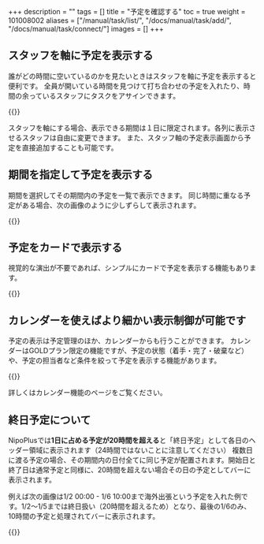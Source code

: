 +++
description = ""
tags = []
title = "予定を確認する"
toc = true
weight = 101008002
aliases = ["/manual/task/list/", "/docs/manual/task/add/", "/docs/manual/task/connect/"]
images = []
+++

## スタッフを軸に予定を表示する

誰がどの時間に空いているのかを見たいときはスタッフを軸に予定を表示すると便利です。
全員が開いている時間を見つけて打ち合わせの予定を入れたり、時間の余っているスタッフにタスクをアサインできます。

{{<appscreen filename="view-event-staff" title="スタッフを軸にして予定を表示させる">}}

スタッフを軸にする場合、表示できる期間は１日に限定されます。各列に表示させるスタッフは自由に変更できます。
また、スタッフ軸の予定表示画面から予定を直接追加することも可能です。

## 期間を指定して予定を表示する

期間を選択してその期間内の予定を一覧で表示できます。
同じ時間に重なる予定がある場合、次の画像のように少しずらして表示されます。

{{<appscreen filename="view-event-range" title="期間を指定して予定を表示する">}}

## 予定をカードで表示する

視覚的な演出が不要であれば、シンプルにカードで予定を表示する機能もあります。

{{<appscreen filename="view-event-card" title="シンプルに１つの予定を１枚のカードで表示するモード">}}


## カレンダーを使えばより細かい表示制御が可能です

予定の表示は予定管理のほか、カレンダーからも行うことができます。
カレンダーはGOLDプラン限定の機能ですが、予定の状態（着手・完了・破棄など）や、予定の担当者など条件を絞って予定を表示する機能があります。

{{<appscreen filename="task-calendar-filter" title="担当者や予定の状況で絞り込みが可能">}}

詳しくはカレンダー機能のページをご覧ください。


## 終日予定について

NipoPlusでは**1日に占める予定が20時間を超える**と「終日予定」として各日のヘッダー領域に表示されます（24時間ではないことに注意してください）
複数日に渡る予定の場合、その期間内の日付全てに同じ予定が配置されます。開始日と終了日は通常予定と同様に、20時間を超えない場合その日の予定としてバーに表示されます。

例えば次の画像は1/2 00:00 - 1/6 10:00まで海外出張という予定を入れた例です。1/2〜1/5までは終日扱い（20時間を超えるため）となり、最後の1/6のみ、10時間の予定と処理されてバーに表示されます。

{{<appscreen filename="long-event" title="数日にまたがる長いイベントはヘッダーに表示されます">}}
